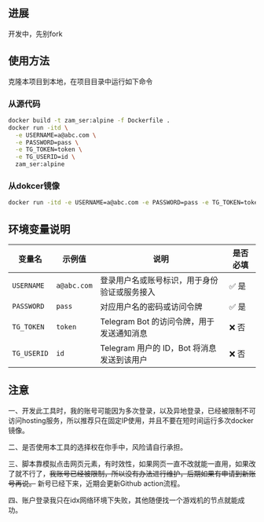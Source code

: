 ## 进展
开发中，先别fork
## 使用方法
克隆本项目到本地，在项目目录中运行如下命令
### 从源代码
```bash
docker build -t zam_ser:alpine -f Dockerfile .
docker run -itd \
  -e USERNAME=a@abc.com \
  -e PASSWORD=pass \
  -e TG_TOKEN=token \
  -e TG_USERID=id \
  zam_ser:alpine
```
### 从dokcer镜像
```bash
docker run -itd -e USERNAME=a@abc.com -e PASSWORD=pass -e TG_TOKEN=token -e TG_USERID=id ghcr.io/liveqte/zampto_renew:latest
```
## 环境变量说明
| 变量名      | 示例值         | 说明                                         | 是否必填 |
|-------------|----------------|----------------------------------------------|-----------|
| `USERNAME`  | `a@abc.com`    | 登录用户名或账号标识，用于身份验证或服务接入 | ✅ 是      |
| `PASSWORD`  | `pass`         | 对应用户名的密码或访问令牌                   | ✅ 是      |
| `TG_TOKEN`  | `token`        | Telegram Bot 的访问令牌，用于发送通知消息    | ❌ 否      |
| `TG_USERID` | `id`           | Telegram 用户的 ID，Bot 将消息发送到该用户    | ❌ 否      |

## 注意
一、开发此工具时，我的账号可能因为多次登录，以及异地登录，已经被限制不可访问hosting服务，所以推荐只在固定IP使用，并且不要在短时间运行多次docker镜像。

二、是否使用本工具的选择权在你手中，风险请自行承担。

三、脚本靠模拟点击网页元素，有时效性，如果网页一直不改就能一直用，如果改了就不行了，~~我账号已经被限制，所以没有办法进行维护，后期如果有申请到新账号再说。~~ 新号已经下来，近期会更新Github action流程。

四、账户登录我只在idx网络环境下失败，其他随便找一个游戏机的节点就能成功。
